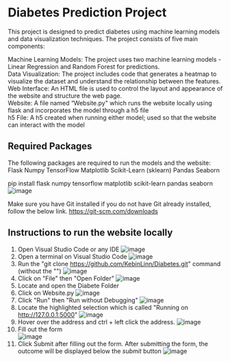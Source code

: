 # Diabetes Prediction Project

This project is designed to predict diabetes using machine learning models and data visualization techniques. The project consists of five main components:

Machine Learning Models: The project uses two machine learning models - Linear Regression and Random Forest for predictions.  
Data Visualization: The project includes code that generates a heatmap to visualize the dataset and understand the relationship between the features.  
Web Interface: An HTML file is used to control the layout and appearance of the website and structure the web page.  
Website: A file named “Website.py" which runs the website locally using flask and incorporates the model through a h5 file   
h5 File: A h5 created when running either model; used so that the website can interact with the model

## **Required Packages**
The following packages are required to run the models and the website:
Flask
Numpy
TensorFlow
Matplotlib
Scikit-Learn (sklearn)
Pandas
Seaborn

pip install flask numpy tensorflow matplotlib scikit-learn pandas seaborn  
![image](https://github.com/KebinLinn/Diabetes/assets/97716641/5faba6b3-658d-4657-86e7-3341acb8136f)


Make sure you have Git installed if you do not have Git already installed, follow the below link.
https://git-scm.com/downloads

## **Instructions to run the website locally**
1. Open Visual Studio Code or any IDE
   ![image](https://github.com/KebinLinn/Diabetes/assets/97716641/19d88ffe-0a8d-4a05-97d7-86a9f325ee11)
2. Open a terminal on Visual Studio Code
   ![image](https://github.com/KebinLinn/Diabetes/assets/97716641/7e14d11c-c3c6-4b15-90f5-80313020da34)
3. Run the "git clone https://github.com/KebinLinn/Diabetes.git" command (without the "")
   ![image](https://github.com/KebinLinn/Diabetes/assets/97716641/acdf5c7b-3fc3-466c-87a4-c4baee895bf4)
4. Click on "File" then "Open Folder"
   ![image](https://github.com/KebinLinn/Diabetes/assets/97716641/1198daab-7c18-4400-abb0-2f2a20d00d21)
5. Locate and open the Diabete Folder
6. Click on Website.py 
   ![image](https://github.com/KebinLinn/Diabetes/assets/97716641/f694b162-5897-45f0-bb7a-f0761d308171)
7. Click "Run" then "Run without Debugging" 
   ![image](https://github.com/KebinLinn/Diabetes/assets/97716641/ea8a3872-b081-45c0-a653-7c725d31089c)
8. Locate the highlighted selection which is called "Running on http://127.0.0.1:5000"
   ![image](https://github.com/KebinLinn/Diabetes/assets/97716641/aac51dbe-38f1-4e8b-969f-996ab4bfeb81)
9. Hover over the address and ctrl + left click the address.
   ![image](https://github.com/KebinLinn/Diabetes/assets/97716641/d7321149-a2b5-474b-95d9-d5c367c29b5c)
10. Fill out the form  
   ![image](https://github.com/KebinLinn/Diabetes/assets/97716641/b2bf0342-62fa-4243-aef8-ecf8c4eba24d)
10. Click Submit after filling out the form. After submitting the form, the outcome will be displayed below the *submit* button
   ![image](https://github.com/KebinLinn/Diabetes/assets/97716641/81c96ca8-0c4e-442c-bd46-818e0279f515)


 
